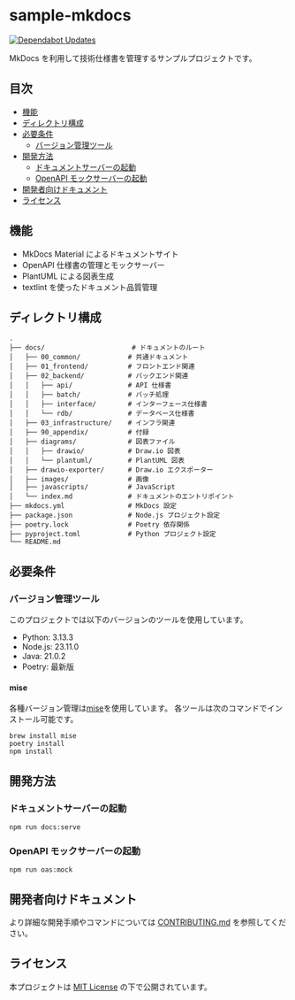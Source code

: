 # sample-mkdocs

[![Dependabot Updates](https://github.com/semba-yui/sample-mkdocs/actions/workflows/dependabot/dependabot-updates/badge.svg)](https://github.com/semba-yui/sample-mkdocs/actions/workflows/dependabot/dependabot-updates)

MkDocs を利用して技術仕様書を管理するサンプルプロジェクトです。

## 目次

- [機能](#機能)
- [ディレクトリ構成](#ディレクトリ構成)
- [必要条件](#必要条件)
  - [バージョン管理ツール](#バージョン管理ツール)
- [開発方法](#開発方法)
  - [ドキュメントサーバーの起動](#ドキュメントサーバーの起動)
  - [OpenAPI モックサーバーの起動](#openapi-モックサーバーの起動)
- [開発者向けドキュメント](#開発者向けドキュメント)
- [ライセンス](#ライセンス)

## 機能

- MkDocs Material によるドキュメントサイト
- OpenAPI 仕様書の管理とモックサーバー
- PlantUML による図表生成
- textlint を使ったドキュメント品質管理

## ディレクトリ構成

```text
.
├── docs/                      # ドキュメントのルート
│   ├── 00_common/            # 共通ドキュメント
│   ├── 01_frontend/          # フロントエンド関連
│   ├── 02_backend/           # バックエンド関連
│   │   ├── api/              # API 仕様書
│   │   ├── batch/            # バッチ処理
│   │   ├── interface/        # インターフェース仕様書
│   │   └── rdb/              # データベース仕様書
│   ├── 03_infrastructure/    # インフラ関連
│   ├── 90_appendix/          # 付録
│   ├── diagrams/             # 図表ファイル
│   │   ├── drawio/           # Draw.io 図表
│   │   └── plantuml/         # PlantUML 図表
│   ├── drawio-exporter/      # Draw.io エクスポーター
│   ├── images/               # 画像
│   ├── javascripts/          # JavaScript
│   └── index.md              # ドキュメントのエントリポイント
├── mkdocs.yml                # MkDocs 設定
├── package.json              # Node.js プロジェクト設定
├── poetry.lock               # Poetry 依存関係
├── pyproject.toml            # Python プロジェクト設定
└── README.md
```

## 必要条件

### バージョン管理ツール

このプロジェクトでは以下のバージョンのツールを使用しています。

- Python: 3.13.3
- Node.js: 23.11.0
- Java: 21.0.2
- Poetry: 最新版

#### mise

各種バージョン管理は[mise](https://github.com/jdx/mise)を使用しています。
各ツールは次のコマンドでインストール可能です。

```shell
brew install mise
poetry install
npm install
```

## 開発方法

### ドキュメントサーバーの起動

```shell
npm run docs:serve
```

### OpenAPI モックサーバーの起動

```shell
npm run oas:mock
```

## 開発者向けドキュメント

より詳細な開発手順やコマンドについては [CONTRIBUTING.md](./CONTRIBUTING.md) を参照してください。

## ライセンス

本プロジェクトは [MIT License](LICENSE) の下で公開されています。
